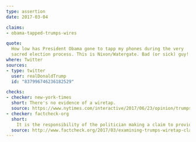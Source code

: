 ```yaml
---
type: assertion
date: 2017-03-04

claims:
- obama-tapped-trumps-wires

quote:
  How low has President Obama gone to tapp my phones during the very
  sacred election process. This is Nixon/Watergate. Bad (or sick) guy!
where: Twitter
sources:
- type: twitter
  user: realDonaldTrump
  id: "837996746236182529"

checks:
- checker: new-york-times
  short: There's no evidence of a wiretap.
  source: https://www.nytimes.com/interactive/2017/06/23/opinion/trumps-lies.html
- checker: factcheck-org
  short:
    It is the responsibility of the politician making a claim to provide information to support it. But Trump has failed to do so.
  source: http://www.factcheck.org/2017/03/examining-trumps-wiretap-claim/
---
```


